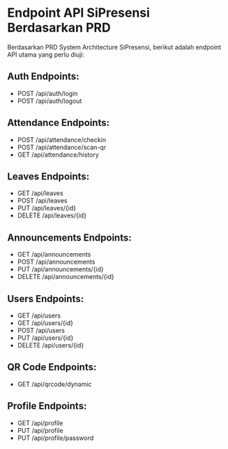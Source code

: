 # Endpoint API SiPresensi Berdasarkan PRD

Berdasarkan PRD System Architecture SiPresensi, berikut adalah endpoint API utama yang perlu diuji:

## Auth Endpoints:
- POST /api/auth/login
- POST /api/auth/logout

## Attendance Endpoints:
- POST /api/attendance/checkin
- POST /api/attendance/scan-qr
- GET /api/attendance/history

## Leaves Endpoints:
- GET /api/leaves
- POST /api/leaves
- PUT /api/leaves/{id}
- DELETE /api/leaves/{id}

## Announcements Endpoints:
- GET /api/announcements
- POST /api/announcements
- PUT /api/announcements/{id}
- DELETE /api/announcements/{id}

## Users Endpoints:
- GET /api/users
- GET /api/users/{id}
- POST /api/users
- PUT /api/users/{id}
- DELETE /api/users/{id}

## QR Code Endpoints:
- GET /api/qrcode/dynamic

## Profile Endpoints:
- GET /api/profile
- PUT /api/profile
- PUT /api/profile/password